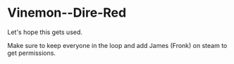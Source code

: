 Vinemon--Dire-Red
=================

Let's hope this gets used.

Make sure to keep everyone in the loop and add James (Fronk) on steam to get permissions.
